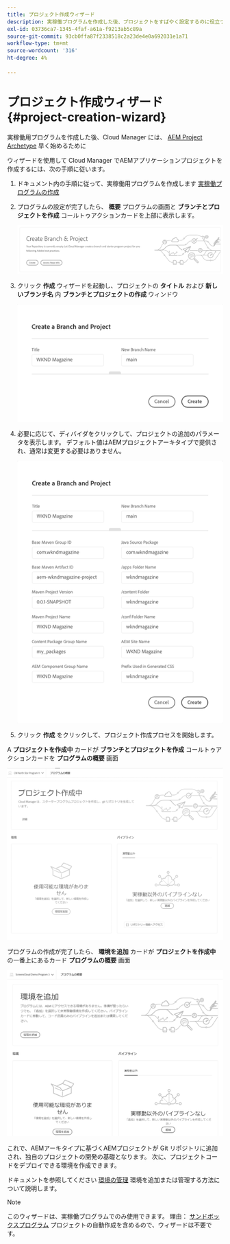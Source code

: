 ```yaml
---
title: プロジェクト作成ウィザード
description: 実稼働プログラムを作成した後、プロジェクトをすばやく設定するのに役立つプロジェクト作成ウィザードについて説明します。
exl-id: 03736ca7-1345-4faf-a61a-f9213ab5c89a
source-git-commit: 93cb0ffa87f2338518c2a23de4e0a692031e1a71
workflow-type: tm+mt
source-wordcount: '316'
ht-degree: 4%

---
```


# プロジェクト作成ウィザード {#project-creation-wizard}

実稼働用プログラムを作成した後、Cloud Manager には、 [AEM Project Archetype](https://experienceleague.adobe.com/docs/experience-manager-core-components/using/developing/archetype/overview.html?lang=ja) 早く始めるために

ウィザードを使用して Cloud Manager でAEMアプリケーションプロジェクトを作成するには、次の手順に従います。

1. ドキュメント内の手順に従って、実稼働用プログラムを作成します [実稼働プログラムの作成](creating-production-programs.md)

1. プログラムの設定が完了したら、 **概要** プログラムの画面と **ブランチとプロジェクトを作成** コールトゥアクションカードを上部に表示します。

   ![ウィザードのコールトゥアクションケア](assets/create-wizard1.png)

1. クリック **作成** ウィザードを起動し、プロジェクトの **タイトル** および **新しいブランチ名** 内 **ブランチとプロジェクトの作成** ウィンドウ

   ![ブランチとプロジェクトの作成](assets/create-wizard2.png)

1. 必要に応じて、ディバイダをクリックして、プロジェクトの追加のパラメータを表示します。 デフォルト値はAEMプロジェクトアーキタイプで提供され、通常は変更する必要はありません。

   ![追加のプロジェクトパラメーター](assets/create-wizard5.png)

1. クリック **作成** をクリックして、プロジェクト作成プロセスを開始します。


A **プロジェクトを作成中** カードが **ブランチとプロジェクトを作成** コールトゥアクションカードを **プログラムの概要** 画面

![プロジェクト作成中](assets/create-wizard3.png)

プログラムの作成が完了したら、 **環境を追加** カードが **プロジェクトを作成中** の一番上にあるカード **プログラムの概要** 画面

![環境を追加](assets/create-wizard4.png)

これで、AEMアーキタイプに基づくAEMプロジェクトが Git リポジトリに追加され、独自のプロジェクトの開発の基礎となります。 次に、プロジェクトコードをデプロイできる環境を作成できます。

ドキュメントを参照してください [環境の管理](/help/implementing/cloud-manager/manage-environments.md) 環境を追加または管理する方法について説明します。

>[!NOTE]
>
>このウィザードは、実稼働プログラムでのみ使用できます。 理由： [サンドボックスプログラム](introduction-sandbox-programs.md#auto-creation) プロジェクトの自動作成を含めるので、ウィザードは不要です。